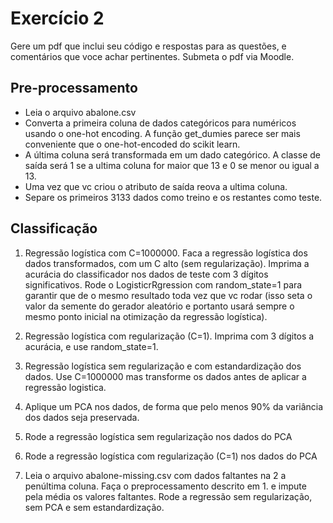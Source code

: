 # Exercício 2

Gere um pdf que inclui seu código e respostas para as questões, e comentários que voce achar pertinentes. Submeta o pdf via Moodle.

## Pre-processamento

* Leia o arquivo abalone.csv
* Converta a primeira coluna de dados categóricos para numéricos usando o one-hot encoding. A função get_dumies parece ser mais conveniente que o one-hot-encoded do scikit learn.
* A última coluna será transformada em um dado categórico. A classe de saída será 1 se a ultima coluna for maior que 13 e 0 se menor ou igual a 13.
* Uma vez que vc criou o atributo de saída reova a ultima coluna.
* Separe os primeiros 3133 dados como treino e os restantes como teste.

## Classificação

1. Regressão logística com C=1000000. Faca a regressão logística dos dados transformados, com um C alto (sem regularização). Imprima a acurácia do classificador nos dados de teste com 3 dígitos significativos. Rode o LogisticrRgression com random_state=1 para garantir que de o mesmo resultado toda vez que vc rodar (isso seta o valor da semente do gerador aleatório e portanto usará sempre o mesmo ponto inicial na otimização da regressão logística).

2. Regressão logística com regularização (C=1). Imprima com 3 dígitos a acurácia, e use random_state=1.

3. Regressão logística sem regularização e com estandardização dos dados. Use C=1000000 mas transforme os dados antes de aplicar a regressão logistica.

4. Aplique um PCA nos dados, de forma que pelo menos 90% da variância dos dados seja preservada.

5. Rode a regressão logística sem regularização nos dados do PCA

6. Rode a regressão logística com regularização (C=1) nos dados do PCA

7. Leia o arquivo abalone-missing.csv com dados faltantes na 2 a penúltima coluna. Faça o preprocessamento descrito em 1. e impute pela média os valores faltantes. Rode a regressão sem regularização, sem PCA e sem estandardização.
